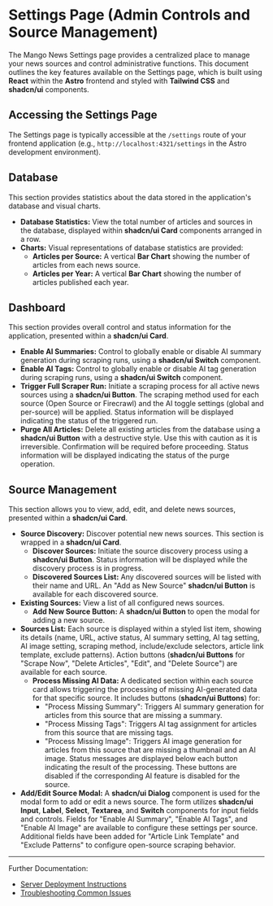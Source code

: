 # Settings Page (Admin Controls and Source Management)

The Mango News Settings page provides a centralized place to manage your news sources and control administrative functions. This document outlines the key features available on the Settings page, which is built using **React** within the **Astro** frontend and styled with **Tailwind CSS** and **shadcn/ui** components.

## Accessing the Settings Page

The Settings page is typically accessible at the `/settings` route of your frontend application (e.g., `http://localhost:4321/settings` in the Astro development environment).

## Database

This section provides statistics about the data stored in the application's database and visual charts.

-   **Database Statistics:** View the total number of articles and sources in the database, displayed within **shadcn/ui Card** components arranged in a row.
-   **Charts:** Visual representations of database statistics are provided:
    -   **Articles per Source:** A vertical **Bar Chart** showing the number of articles from each news source.
    -   **Articles per Year:** A vertical **Bar Chart** showing the number of articles published each year.

## Dashboard

This section provides overall control and status information for the application, presented within a **shadcn/ui Card**.

-   **Enable AI Summaries:** Control to globally enable or disable AI summary generation during scraping runs, using a **shadcn/ui Switch** component.
-   **Enable AI Tags:** Control to globally enable or disable AI tag generation during scraping runs, using a **shadcn/ui Switch** component.
-   **Trigger Full Scraper Run:** Initiate a scraping process for all active news sources using a **shadcn/ui Button**. The scraping method used for each source (Open Source or Firecrawl) and the AI toggle settings (global and per-source) will be applied. Status information will be displayed indicating the status of the triggered run.
-   **Purge All Articles:** Delete all existing articles from the database using a **shadcn/ui Button** with a destructive style. Use this with caution as it is irreversible. Confirmation will be required before proceeding. Status information will be displayed indicating the status of the purge operation.

## Source Management

This section allows you to view, add, edit, and delete news sources, presented within a **shadcn/ui Card**.

-   **Source Discovery:** Discover potential new news sources. This section is wrapped in a **shadcn/ui Card**.
    -   **Discover Sources:** Initiate the source discovery process using a **shadcn/ui Button**. Status information will be displayed while the discovery process is in progress.
    -   **Discovered Sources List:** Any discovered sources will be listed with their name and URL. An "Add as New Source" **shadcn/ui Button** is available for each discovered source.
-   **Existing Sources:** View a list of all configured news sources.
    -   **Add New Source Button:** A **shadcn/ui Button** to open the modal for adding a new source.
-   **Sources List:** Each source is displayed within a styled list item, showing its details (name, URL, active status, AI summary setting, AI tag setting, AI image setting, scraping method, include/exclude selectors, article link template, exclude patterns). Action buttons (**shadcn/ui Buttons** for "Scrape Now", "Delete Articles", "Edit", and "Delete Source") are available for each source.
    -   **Process Missing AI Data:** A dedicated section within each source card allows triggering the processing of missing AI-generated data for that specific source. It includes buttons (**shadcn/ui Buttons**) for:
        -   "Process Missing Summary": Triggers AI summary generation for articles from this source that are missing a summary.
        -   "Process Missing Tags": Triggers AI tag assignment for articles from this source that are missing tags.
        -   "Process Missing Image": Triggers AI image generation for articles from this source that are missing a thumbnail and an AI image.
        Status messages are displayed below each button indicating the result of the processing. These buttons are disabled if the corresponding AI feature is disabled for the source.
-   **Add/Edit Source Modal:** A **shadcn/ui Dialog** component is used for the modal form to add or edit a news source. The form utilizes **shadcn/ui Input**, **Label**, **Select**, **Textarea**, and **Switch** components for input fields and controls. Fields for "Enable AI Summary", "Enable AI Tags", and "Enable AI Image" are available to configure these settings per source. Additional fields have been added for "Article Link Template" and "Exclude Patterns" to configure open-source scraping behavior.

---

Further Documentation:
* [Server Deployment Instructions](../deployment.md)
* [Troubleshooting Common Issues](troubleshooting.md)
